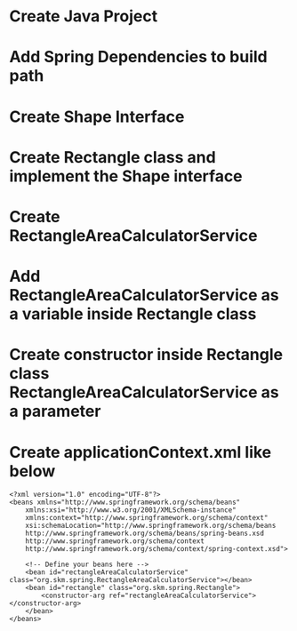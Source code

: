 # Create Java Project
# Add Spring Dependencies to build path
# Create Shape Interface
# Create Rectangle class and implement the Shape interface
# Create RectangleAreaCalculatorService
# Add RectangleAreaCalculatorService as a variable inside Rectangle class
# Create constructor inside Rectangle class RectangleAreaCalculatorService as a parameter
# Create applicationContext.xml like below
```
<?xml version="1.0" encoding="UTF-8"?>
<beans xmlns="http://www.springframework.org/schema/beans"
    xmlns:xsi="http://www.w3.org/2001/XMLSchema-instance" 
    xmlns:context="http://www.springframework.org/schema/context"
    xsi:schemaLocation="http://www.springframework.org/schema/beans
    http://www.springframework.org/schema/beans/spring-beans.xsd
    http://www.springframework.org/schema/context
    http://www.springframework.org/schema/context/spring-context.xsd">

    <!-- Define your beans here -->
    <bean id="rectangleAreaCalculatorService" class="org.skm.spring.RectangleAreaCalculatorService"></bean>
    <bean id="rectangle" class="org.skm.spring.Rectangle">
    	<constructor-arg ref="rectangleAreaCalculatorService"></constructor-arg>
    </bean>
</beans>
```